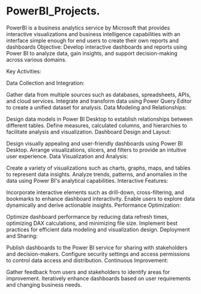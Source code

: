 # PowerBI_Projects.
PowerBI is a business analytics service by Microsoft that provides interactive visualizations and business intelligence capabilities with an interface simple enough for end users to create their own reports and dashboards
Objective:
Develop interactive dashboards and reports using Power BI to analyze data, gain insights, and support decision-making across various domains.

Key Activities:

Data Collection and Integration:

Gather data from multiple sources such as databases, spreadsheets, APIs, and cloud services.
Integrate and transform data using Power Query Editor to create a unified dataset for analysis.
Data Modeling and Relationships:

Design data models in Power BI Desktop to establish relationships between different tables.
Define measures, calculated columns, and hierarchies to facilitate analysis and visualization.
Dashboard Design and Layout:

Design visually appealing and user-friendly dashboards using Power BI Desktop.
Arrange visualizations, slicers, and filters to provide an intuitive user experience.
Data Visualization and Analysis:

Create a variety of visualizations such as charts, graphs, maps, and tables to represent data insights.
Analyze trends, patterns, and anomalies in the data using Power BI's analytical capabilities.
Interactive Features:

Incorporate interactive elements such as drill-down, cross-filtering, and bookmarks to enhance dashboard interactivity.
Enable users to explore data dynamically and derive actionable insights.
Performance Optimization:

Optimize dashboard performance by reducing data refresh times, optimizing DAX calculations, and minimizing file size.
Implement best practices for efficient data modeling and visualization design.
Deployment and Sharing:

Publish dashboards to the Power BI service for sharing with stakeholders and decision-makers.
Configure security settings and access permissions to control data access and distribution.
Continuous Improvement:

Gather feedback from users and stakeholders to identify areas for improvement.
Iteratively enhance dashboards based on user requirements and changing business needs.
